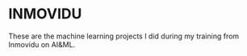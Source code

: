 # INMOVIDU
These are the machine learning projects I did during my training from Inmovidu on AI&ML.
